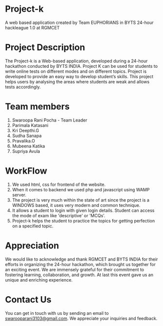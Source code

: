 # Project-k
A web based application created by Team EUPHORIANS in  BYTS 24-hour hackleague 1.0 at RGMCET
# Project Description
The Project-k is a Web-based application, developed during a 24-hour hackathon conducted by BYTS INDIA. Project K can be used for students to write online tests on different modes and on different topics. Project is developed to provide an easy way to develop student’s skills. This project helps users by analysing the areas where students are weak and allows tests accordingly. 
# Team members
1. Swaroopa Rani Pocha - Team Leader
2. Parimala Katasani
3. Kri Deepthi.G 
4. Sudha Sanapa
5. Pravalika.O
6. Mubeena Katika
7. Supriya Avula
# WorkFlow
1. We used html, css for frontend of the website.
2. When it comes to backend we used php and javascript using WAMP server.
3. The project is very much within the state of art since the project is a WINDOWS based, it uses very modern and common technique.
4. It allows a student to login with given login details. Student can access the mode of exam like 'descriptive' or 'MCQs'.
5. Project-k helps the student to  practice the topics for getting perfection on a specified topic. 
# Appreciation
We would like to acknowledge and thank RGMCET and BYTS INDIA for their efforts in organizing the 24-hour hackathon, which brought  us together for an exciting event. We are immensely grateful for their commitment to fostering learning, collaboration, and growth. At last this event gave us an unique and enriching experience.
# Contact Us
You can get in touch with us by sending an email to swarooparani3103@gmail.com. We appreciate your inquiries and feedback.



